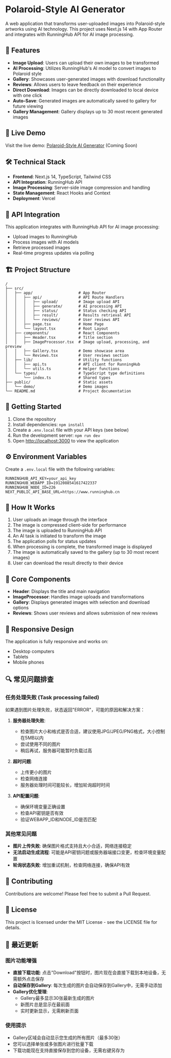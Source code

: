 # Polaroid-Style AI Generator

A web application that transforms user-uploaded images into Polaroid-style artworks using AI technology. This project uses Next.js 14 with App Router and integrates with RunningHub API for AI image processing.

## 🌟 Features

- **Image Upload**: Users can upload their own images to be transformed
- **AI Processing**: Utilizes RunningHub's AI model to convert images to Polaroid style
- **Gallery**: Showcases user-generated images with download functionality
- **Reviews**: Allows users to leave feedback on their experience
- **Direct Download**: Images can be directly downloaded to local device with one click
- **Auto-Save**: Generated images are automatically saved to gallery for future viewing
- **Gallery Management**: Gallery displays up to 30 most recent generated images

## 🚀 Live Demo

Visit the live demo: [Polaroid-Style AI Generator](#) (Coming Soon)

## 🛠️ Technical Stack

- **Frontend**: Next.js 14, TypeScript, Tailwind CSS
- **API Integration**: RunningHub API
- **Image Processing**: Server-side image compression and handling
- **State Management**: React Hooks and Context
- **Deployment**: Vercel

## 📝 API Integration

This application integrates with RunningHub API for AI image processing:
- Upload images to RunningHub
- Process images with AI models
- Retrieve processed images
- Real-time progress updates via polling

## 🏗️ Project Structure

```
/
├── src/
│   ├── app/                    # App Router
│   │   ├── api/                # API Route Handlers
│   │   │   ├── upload/         # Image upload API
│   │   │   ├── generate/       # AI processing API
│   │   │   ├── status/         # Status checking API
│   │   │   ├── result/         # Results retrieval API
│   │   │   └── reviews/        # User reviews API
│   │   ├── page.tsx            # Home Page
│   │   └── layout.tsx          # Root Layout
│   ├── components/             # React Components
│   │   ├── Header.tsx          # Title section
│   │   ├── ImageProcessor.tsx  # Image upload, processing, and preview
│   │   ├── Gallery.tsx         # Demo showcase area
│   │   └── Reviews.tsx         # User reviews section
│   ├── lib/                    # Utility functions
│   │   ├── api.ts              # API client for RunningHub
│   │   └── utils.ts            # Helper functions
│   └── types/                  # TypeScript type definitions
│       └── index.ts            # Shared types
├── public/                     # Static assets
│   └── demo/                   # Demo images
└── README.md                   # Project documentation
```

## 🚀 Getting Started

1. Clone the repository
2. Install dependencies: `npm install`
3. Create a `.env.local` file with your API keys (see below)
4. Run the development server: `npm run dev`
5. Open [http://localhost:3000](http://localhost:3000) to view the application

## ⚙️ Environment Variables

Create a `.env.local` file with the following variables:
```
RUNNINGHUB_API_KEY=your_api_key
RUNNINGHUB_WEBAPP_ID=1912088541617422337
RUNNINGHUB_NODE_ID=226
NEXT_PUBLIC_API_BASE_URL=https://www.runninghub.cn
```

## 🔄 How It Works

1. User uploads an image through the interface
2. The image is compressed client-side for performance
3. The image is uploaded to RunningHub API
4. An AI task is initiated to transform the image
5. The application polls for status updates
6. When processing is complete, the transformed image is displayed
7. The image is automatically saved to the gallery (up to 30 most recent images)
8. User can download the result directly to their device

## 🧩 Core Components

- **Header**: Displays the title and main navigation
- **ImageProcessor**: Handles image uploads and transformations
- **Gallery**: Displays generated images with selection and download options
- **Reviews**: Shows user reviews and allows submission of new reviews

## 📱 Responsive Design

The application is fully responsive and works on:
- Desktop computers
- Tablets
- Mobile phones

## 🔍 常见问题排查

### 任务处理失败 (Task processing failed)

如果遇到图片处理失败，状态返回"ERROR"，可能的原因和解决方案：

1. **服务器处理失败**:
   - 检查图片大小和格式是否合适，建议使用JPG/JPEG/PNG格式，大小控制在5MB以内
   - 尝试使用不同的图片
   - 稍后再试，服务器可能暂时负载过高

2. **超时问题**:
   - 上传更小的图片
   - 检查网络连接
   - 服务器处理时间可能较长，增加轮询超时时间

3. **API配置问题**:
   - 确保环境变量正确设置
   - 检查API密钥是否有效
   - 验证WEBAPP_ID和NODE_ID是否匹配

### 其他常见问题

- **图片上传失败**: 确保图片格式支持且大小合适，网络连接稳定
- **无法启动生成流程**: 可能是API密钥问题或服务器端接口变更，检查环境变量配置
- **轮询状态失败**: 增加重试机制，检查网络连接，确保API有效

## 🤝 Contributing

Contributions are welcome! Please feel free to submit a Pull Request.

## 📄 License

This project is licensed under the MIT License - see the LICENSE file for details.

## 🌟 最近更新

### 图片功能增强

- **直接下载功能**: 点击"Download"按钮时，图片现在会直接下载到本地设备，无需额外点击保存
- **自动保存到Gallery**: 每次生成的图片会自动保存到Gallery中，无需手动添加
- **Gallery优化管理**: 
  - Gallery最多显示30张最新生成的图片
  - 新图片总是显示在最前面
  - 实时更新显示，无需刷新页面

### 使用提示

- Gallery区域会自动显示您生成的所有图片（最多30张）
- 您可以选择单张或多张图片进行批量下载
- 下载功能现在支持直接保存到您的设备，无需右键另存为 